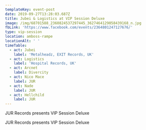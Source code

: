 ```yaml
---
templateKey: event-post
date: 2019-09-27T13:28:03.687Z
title: Jubei & Logistics at VIP Session Deluxe
image: /img/68701588_2360824537297445_3627464129058439168_n.jpg
fbLink: 'https://www.facebook.com/events/2364801247127676/'
type: vip-session
location: amboss-rampe
locationAlt: ' '
timeTable:
  - act: Jubei
    label: 'Metalheadz, EXIT Records, UK'
  - act: Logistics
    label: 'Hospital Records, UK'
  - act: Arcnet
    label: Divercity
  - act: Nico Mace
    label: JUR
  - act: Nade
    label: JUR
  - act: Hellchild
    label: JUR
---
```

JUR Records presents VIP  Session Deluxe

JUR Records presents VIP Session Deluxe
